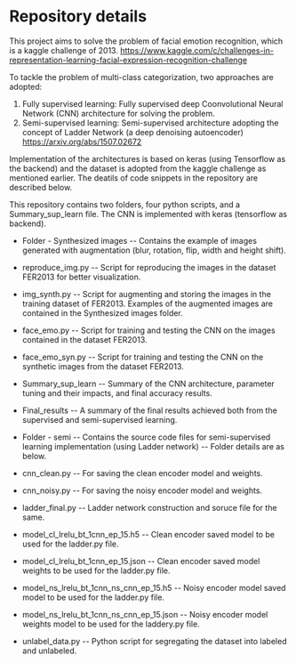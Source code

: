 # Repository details
This project aims to solve the problem of facial emotion recognition, which is a kaggle challenge of 2013. <https://www.kaggle.com/c/challenges-in-representation-learning-facial-expression-recognition-challenge>

To tackle the problem of multi-class categorization, two approaches are adopted:

1. Fully supervised learning: Fully supervised deep Coonvolutional Neural Network (CNN) architecture for solving the problem.
2. Semi-supervised learning: Semi-supervised architecture adopting the concept of Ladder Network (a deep denoising autoencoder) <https://arxiv.org/abs/1507.02672>

Implementation of the architectures is based on keras (using Tensorflow as the backend) and the dataset is adopted from the kaggle challenge as mentioned earlier. The deatils of code snippets in the repository are described below.

This repository contains two folders, four python scripts, and a Summary_sup_learn file. The CNN is implemented with keras (tensorflow as backend).

* Folder - Synthesized images -- Contains the example of images generated with augmentation (blur, rotation, flip, width and height shift).

* reproduce_img.py -- Script for reproducing the images in the dataset FER2013 for better visualization.

* img_synth.py -- Script for augmenting and storing the images in the training dataset of FER2013. Examples of the augmented images are contained in the Synthesized images folder.

* face_emo.py -- Script for training and testing the CNN on the images contained in the dataset FER2013.

* face_emo_syn.py -- Script for training and testing the CNN on the synthetic images from the dataset FER2013.

* Summary_sup_learn -- Summary of the CNN architecture, parameter tuning and their impacts, and final accuracy results.

* Final_results -- A summary of the final results achieved both from the supervised and semi-supervised learning.

* Folder - semi -- Contains the source code files for semi-supervised learning implementation (using Ladder network) -- Folder details are as below.

* cnn_clean.py -- For saving the clean encoder model and weights.

* cnn_noisy.py -- For saving the noisy encoder model and weights.

* ladder_final.py -- Ladder network construction and soruce file for the same.

* model_cl_lrelu_bt_1cnn_ep_15.h5 -- Clean encoder saved model to be used for the ladder.py file.

* model_cl_lrelu_bt_1cnn_ep_15.json -- Clean encoder saved model weights to be used for the ladder.py file.

* model_ns_lrelu_bt_1cnn_ns_cnn_ep_15.h5 -- Noisy encoder model saved model to be used for the ladder.py file.

* model_ns_lrelu_bt_1cnn_ns_cnn_ep_15.json -- Noisy encoder model weights model to be used for the laddery.py file.

* unlabel_data.py -- Python script for segregating the dataset into labeled and unlabeled.


